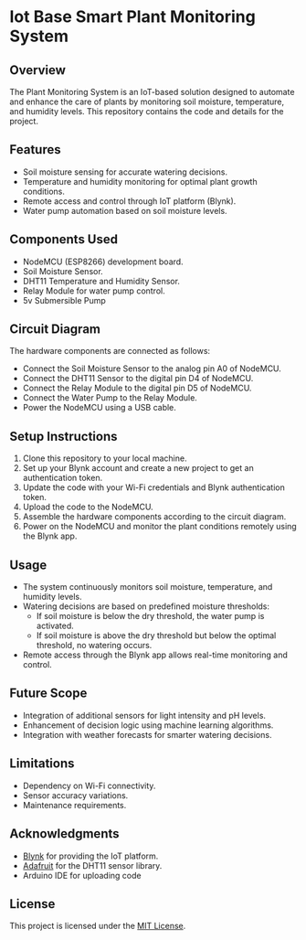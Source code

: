 # Iot Base Smart Plant Monitoring System

## Overview
The Plant Monitoring System is an IoT-based solution designed to automate and enhance the care of plants by monitoring soil moisture, temperature, and humidity levels. This repository contains the code and details for the project.

## Features
- Soil moisture sensing for accurate watering decisions.
- Temperature and humidity monitoring for optimal plant growth conditions.
- Remote access and control through IoT platform (Blynk).
- Water pump automation based on soil moisture levels.

## Components Used
- NodeMCU (ESP8266) development board.
- Soil Moisture Sensor.
- DHT11 Temperature and Humidity Sensor.
- Relay Module for water pump control.
- 5v Submersible Pump

## Circuit Diagram
The hardware components are connected as follows:

- Connect the Soil Moisture Sensor to the analog pin A0 of NodeMCU.
- Connect the DHT11 Sensor to the digital pin D4 of NodeMCU.
- Connect the Relay Module to the digital pin D5 of NodeMCU.
- Connect the Water Pump to the Relay Module.
- Power the NodeMCU using a USB cable.

## Setup Instructions
1. Clone this repository to your local machine.
2. Set up your Blynk account and create a new project to get an authentication token.
3. Update the code with your Wi-Fi credentials and Blynk authentication token.
4. Upload the code to the NodeMCU.
5. Assemble the hardware components according to the circuit diagram.
6. Power on the NodeMCU and monitor the plant conditions remotely using the Blynk app.

## Usage
- The system continuously monitors soil moisture, temperature, and humidity levels.
- Watering decisions are based on predefined moisture thresholds:
  - If soil moisture is below the dry threshold, the water pump is activated.
  - If soil moisture is above the dry threshold but below the optimal threshold, no watering occurs.
- Remote access through the Blynk app allows real-time monitoring and control.

## Future Scope
- Integration of additional sensors for light intensity and pH levels.
- Enhancement of decision logic using machine learning algorithms.
- Integration with weather forecasts for smarter watering decisions.

## Limitations
- Dependency on Wi-Fi connectivity.
- Sensor accuracy variations.
- Maintenance requirements.

## Acknowledgments
- [Blynk](https://blynk.io/) for providing the IoT platform.
- [Adafruit](https://www.adafruit.com/) for the DHT11 sensor library.
- Arduino IDE for uploading code 

## License
This project is licensed under the [MIT License](LICENSE).



